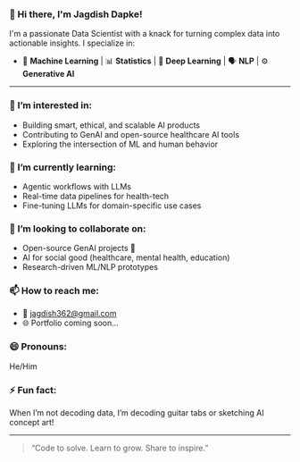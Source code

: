### 👋 Hi there, I'm Jagdish Dapke!

I'm a passionate Data Scientist with a knack for turning complex data into actionable insights. I specialize in:

- 🤖 **Machine Learning** | 📊 **Statistics** | 🧠 **Deep Learning** | 🗣️ **NLP** | ⚙️ **Generative AI**

---

### 👀 I’m interested in:
- Building smart, ethical, and scalable AI products
- Contributing to GenAI and open-source healthcare AI tools
- Exploring the intersection of ML and human behavior

### 🌱 I’m currently learning:
- Agentic workflows with LLMs
- Real-time data pipelines for health-tech
- Fine-tuning LLMs for domain-specific use cases

### 💞️ I’m looking to collaborate on:
- Open-source GenAI projects 🧬
- AI for social good (healthcare, mental health, education)
- Research-driven ML/NLP prototypes

### 📫 How to reach me:
- 📧 jagdish362@gmail.com
- 🌐 Portfolio coming soon...

### 😄 Pronouns:
He/Him

### ⚡ Fun fact:
When I’m not decoding data, I’m decoding guitar tabs or sketching AI concept art!

---

> “Code to solve. Learn to grow. Share to inspire.”  
